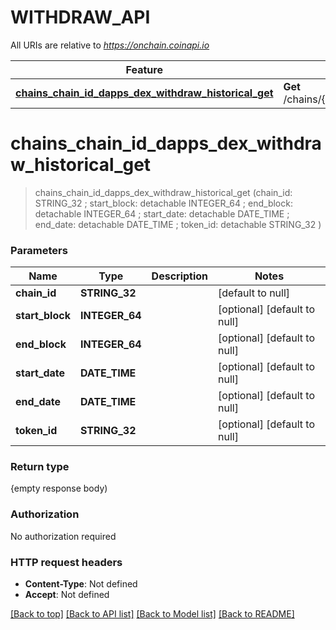 # WITHDRAW_API

All URIs are relative to *https://onchain.coinapi.io*

Feature | HTTP request | Description
------------- | ------------- | -------------
[**chains_chain_id_dapps_dex_withdraw_historical_get**](WITHDRAW_API.md#chains_chain_id_dapps_dex_withdraw_historical_get) | **Get** /chains/{chain_id}/dapps/dex/withdraw/historical | 


# **chains_chain_id_dapps_dex_withdraw_historical_get**
> chains_chain_id_dapps_dex_withdraw_historical_get (chain_id: STRING_32 ; start_block:  detachable INTEGER_64 ; end_block:  detachable INTEGER_64 ; start_date:  detachable DATE_TIME ; end_date:  detachable DATE_TIME ; token_id:  detachable STRING_32 )





### Parameters

Name | Type | Description  | Notes
------------- | ------------- | ------------- | -------------
 **chain_id** | **STRING_32**|  | [default to null]
 **start_block** | **INTEGER_64**|  | [optional] [default to null]
 **end_block** | **INTEGER_64**|  | [optional] [default to null]
 **start_date** | **DATE_TIME**|  | [optional] [default to null]
 **end_date** | **DATE_TIME**|  | [optional] [default to null]
 **token_id** | **STRING_32**|  | [optional] [default to null]

### Return type

{empty response body)

### Authorization

No authorization required

### HTTP request headers

 - **Content-Type**: Not defined
 - **Accept**: Not defined

[[Back to top]](#) [[Back to API list]](../README.md#documentation-for-api-endpoints) [[Back to Model list]](../README.md#documentation-for-models) [[Back to README]](../README.md)

